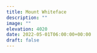 ```yaml
---
title: Mount Whiteface 
description: ""
image: ""
elevation: 4020
date: 2022-05-01T06:00:00+00:00
draft: false
---
```

